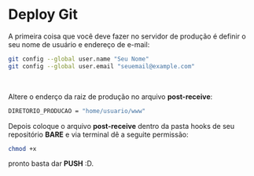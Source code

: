# Deploy Git

A primeira coisa que você deve fazer no servidor de produção é definir o seu nome de usuário e endereço de e-mail:

```bash
git config --global user.name "Seu Nome"
git config --global user.email "seuemail@example.com"
```

<br />	

Altere o enderço da raiz de produção no arquivo <strong>post-receive</strong>:<br />	
```bash
DIRETORIO_PRODUCAO = "home/usuario/www"
```

Depois coloque o arquivo <strong>post-receive</strong> dentro da pasta hooks de seu repositório <strong>BARE</strong> e via terminal dê a seguite permissão:
```bash
chmod +x
```
pronto basta dar <strong>PUSH</strong> :D. 
